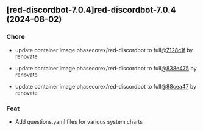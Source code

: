 

## [red-discordbot-7.0.4]red-discordbot-7.0.4 (2024-08-02)

### Chore



- update container image phasecorex/red-discordbot to full[@7128c1f](https://github.com/7128c1f) by renovate

- update container image phasecorex/red-discordbot to full[@838e475](https://github.com/838e475) by renovate

- update container image phasecorex/red-discordbot to full[@88cea47](https://github.com/88cea47) by renovate

### Feat



- Add questions.yaml files for various system charts